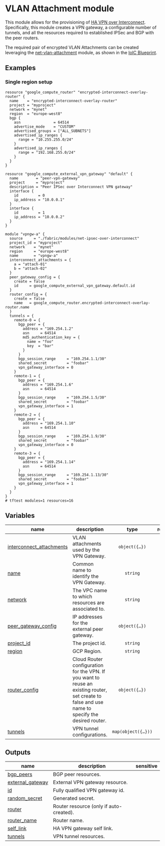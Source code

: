 # VLAN Attachment module

This module allows for the provisioning of [HA VPN over Interconnect](https://cloud.google.com/network-connectivity/docs/interconnect/concepts/ha-vpn-interconnect?hl=it). Specifically, this module creates a VPN gateway, a configurable number of tunnels, and all the resources required to established IPSec and BGP with the peer routers.

The required pair of encrypted VLAN Attachments can be created leveraging the [net-vlan-attachment](../net-vlan-attachment/) module, as shown in the [IoIC Blueprint](../../blueprints/networking/ha-vpn-over-interconnect/).

## Examples

### Single region setup

```hcl
resource "google_compute_router" "encrypted-interconnect-overlay-router" {
  name    = "encrypted-interconnect-overlay-router"
  project = "myproject"
  network = "mynet"
  region  = "europe-west8"
  bgp {
    asn               = 64514
    advertise_mode    = "CUSTOM"
    advertised_groups = ["ALL_SUBNETS"]
    advertised_ip_ranges {
      range = "10.255.255.0/24"
    }
    advertised_ip_ranges {
      range = "192.168.255.0/24"
    }
  }
}

resource "google_compute_external_vpn_gateway" "default" {
  name        = "peer-vpn-gateway"
  project     = "myproject"
  description = "Peer IPSec over Interconnect VPN gateway"
  interface {
    id         = 0
    ip_address = "10.0.0.1"
  }
  interface {
    id         = 1
    ip_address = "10.0.0.2"
  }
}

module "vpngw-a" {
  source     = "./fabric/modules/net-ipsec-over-interconnect"
  project_id = "myproject"
  network    = "mynet"
  region     = "europe-west8"
  name       = "vpngw-a"
  interconnect_attachments = {
    a = "attach-01"
    b = "attach-02"
  }
  peer_gateway_config = {
    create = false
    id     = google_compute_external_vpn_gateway.default.id
  }
  router_config = {
    create = false
    name   = google_compute_router.encrypted-interconnect-overlay-router.name
  }
  tunnels = {
    remote-0 = {
      bgp_peer = {
        address = "169.254.1.2"
        asn     = 64514
        md5_authentication_key = {
          name = "foo"
          key  = "bar"
        }
      }
      bgp_session_range     = "169.254.1.1/30"
      shared_secret         = "foobar"
      vpn_gateway_interface = 0
    }
    remote-1 = {
      bgp_peer = {
        address = "169.254.1.6"
        asn     = 64514
      }
      bgp_session_range     = "169.254.1.5/30"
      shared_secret         = "foobar"
      vpn_gateway_interface = 1
    }
    remote-2 = {
      bgp_peer = {
        address = "169.254.1.10"
        asn     = 64514
      }
      bgp_session_range     = "169.254.1.9/30"
      shared_secret         = "foobar"
      vpn_gateway_interface = 0
    }
    remote-3 = {
      bgp_peer = {
        address = "169.254.1.14"
        asn     = 64514
      }
      bgp_session_range     = "169.254.1.13/30"
      shared_secret         = "foobar"
      vpn_gateway_interface = 1
    }
  }
}
# tftest modules=1 resources=16
```
<!-- BEGIN TFDOC -->
## Variables

| name | description | type | required | default |
|---|---|:---:|:---:|:---:|
| [interconnect_attachments](variables.tf#L17) | VLAN attachments used by the VPN Gateway. | <code title="object&#40;&#123;&#10;  a &#61; string&#10;  b &#61; string&#10;&#125;&#41;">object&#40;&#123;&#8230;&#125;&#41;</code> | ✓ |  |
| [name](variables.tf#L25) | Common name to identify the VPN Gateway. | <code>string</code> | ✓ |  |
| [network](variables.tf#L30) | The VPC name to which resources are associated to. | <code>string</code> | ✓ |  |
| [peer_gateway_config](variables.tf#L35) | IP addresses for the external peer gateway. | <code title="object&#40;&#123;&#10;  create      &#61; optional&#40;bool, false&#41;&#10;  description &#61; optional&#40;string, &#34;Terraform managed IPSec over Interconnect VPN gateway&#34;&#41;&#10;  name        &#61; optional&#40;string, null&#41;&#10;  id          &#61; optional&#40;string, null&#41;&#10;  interfaces  &#61; optional&#40;list&#40;string&#41;, &#91;&#93;&#41;&#10;&#125;&#41;">object&#40;&#123;&#8230;&#125;&#41;</code> | ✓ |  |
| [project_id](variables.tf#L54) | The project id. | <code>string</code> | ✓ |  |
| [region](variables.tf#L59) | GCP Region. | <code>string</code> | ✓ |  |
| [router_config](variables.tf#L64) | Cloud Router configuration for the VPN. If you want to reuse an existing router, set create to false and use name to specify the desired router. | <code title="object&#40;&#123;&#10;  create    &#61; optional&#40;bool, true&#41;&#10;  asn       &#61; optional&#40;number&#41;&#10;  name      &#61; optional&#40;string&#41;&#10;  keepalive &#61; optional&#40;number&#41;&#10;  custom_advertise &#61; optional&#40;object&#40;&#123;&#10;    all_subnets &#61; bool&#10;    ip_ranges   &#61; map&#40;string&#41;&#10;  &#125;&#41;&#41;&#10;&#125;&#41;">object&#40;&#123;&#8230;&#125;&#41;</code> | ✓ |  |
| [tunnels](variables.tf#L79) | VPN tunnel configurations. | <code title="map&#40;object&#40;&#123;&#10;  bgp_peer &#61; object&#40;&#123;&#10;    address &#61; string&#10;    asn     &#61; number&#10;    custom_advertise &#61; optional&#40;object&#40;&#123;&#10;      all_subnets          &#61; bool&#10;      all_vpc_subnets      &#61; bool&#10;      all_peer_vpc_subnets &#61; bool&#10;      ip_ranges            &#61; map&#40;string&#41;&#10;    &#125;&#41;&#41;&#10;    md5_authentication_key &#61; optional&#40;object&#40;&#123;&#10;      name &#61; string&#10;      key  &#61; string&#10;    &#125;&#41;&#41;&#10;    route_priority &#61; optional&#40;number, 1000&#41;&#10;  &#125;&#41;&#10;  bgp_session_range               &#61; string&#10;  ike_version                     &#61; optional&#40;number, 2&#41;&#10;  peer_external_gateway_interface &#61; optional&#40;number&#41;&#10;  peer_gateway_id                 &#61; optional&#40;string, &#34;default&#34;&#41;&#10;  router                          &#61; optional&#40;string&#41;&#10;  shared_secret                   &#61; optional&#40;string&#41;&#10;  vpn_gateway_interface           &#61; number&#10;&#125;&#41;&#41;">map&#40;object&#40;&#123;&#8230;&#125;&#41;&#41;</code> |  | <code>&#123;&#125;</code> |

## Outputs

| name | description | sensitive |
|---|---|:---:|
| [bgp_peers](outputs.tf#L18) | BGP peer resources. |  |
| [external_gateway](outputs.tf#L25) | External VPN gateway resource. |  |
| [id](outputs.tf#L30) | Fully qualified VPN gateway id. |  |
| [random_secret](outputs.tf#L35) | Generated secret. |  |
| [router](outputs.tf#L40) | Router resource (only if auto-created). |  |
| [router_name](outputs.tf#L45) | Router name. |  |
| [self_link](outputs.tf#L50) | HA VPN gateway self link. |  |
| [tunnels](outputs.tf#L55) | VPN tunnel resources. |  |
<!-- END TFDOC -->
